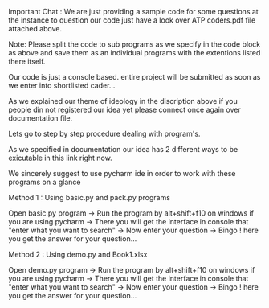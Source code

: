 Important Chat : We are just providing a sample code for some questions at the instance to question our code just have a look over ATP coders.pdf file attached above.

Note: Please split the code to sub programs as we specify in the code block as above and save them as an individual programs with the extentions listed there itself.

Our code is just a console based. entire project will be submitted as soon as we enter into shortlisted cader...

As we explained our theme of ideology in the discription above if you people din not registered our idea yet please connect once again over documentation file.

Lets go to step by step procedure dealing with program's.

As we specified in documentation our idea has 2 different ways to be exicutable in this link right now.

We sincerely suggest to use pycharm ide in order to work with these programs on a glance

Method 1 : Using basic.py and pack.py programs

 Open basic.py program ->
 Run the program by alt+shift+f10 on windows if you are using pycharm ->
 There you will get the interface in console that "enter what you want to search" ->
 Now enter your question ->
 Bingo ! here you get the answer for your question...


Method 2 : Using demo.py and Book1.xlsx

 Open demo.py program ->
 Run the program by alt+shift+f10 on windows if you are using pycharm ->
 There you will get the interface in console that "enter what you want to search" ->
 Now enter your question ->
 Bingo ! here you get the answer for your question...

